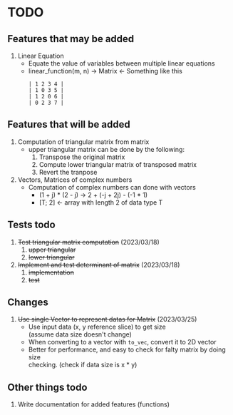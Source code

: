 # TODO
## Features that may be added
1. Linear Equation
    - Equate the value of variables between multiple linear equations
    - linear_function(m, n) -> Matrix<T> &larr; Something like this
        ```
        | 1 2 3 4 |
        | 1 0 3 5 |
        | 1 2 0 6 |
        | 0 2 3 7 |
        ```

## Features that will be added
1. Computation of triangular matrix from matrix
    - upper triangular matrix can be done by the following:
        1. Transpose the original matrix
        2. Compute lower triangular matrix of transposed matrix
        3. Revert the tranpose
2. Vectors, Matrices of complex numbers
    - Computation of complex numbers can done with vectors
        - (1 + j) * (2 - j) &rarr; 2 + (-j + 2j) - (-1 * 1)
        - [T; 2] &larr; array with length 2 of data type T

## Tests todo
1. ~~Test triangular matrix computation~~ (2023/03/18)
    1. ~~upper triangular~~
    2. ~~lower triangular~~
2. ~~Implement and test determinant of matrix~~ (2023/03/18)
    1. ~~implementation~~
    2. ~~test~~

## Changes
1. ~~Use single Vector to represent datas for Matrix~~ (2023/03/25)
    - Use input data (x, y reference slice) to get size \
    (assume data size doesn't change)
    - When converting to a vector with `to_vec`, convert it to 2D vector
    - Better for performance, and easy to check for falty matrix by doing size \
    checking. (check if data size is x * y)

## Other things todo
1. Write documentation for added features (functions)
